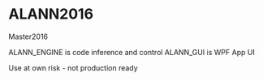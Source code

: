 # ALANN2016
Master2016

ALANN_ENGINE is code inference and control
ALANN_GUI is WPF App UI

Use at own risk - not production ready
